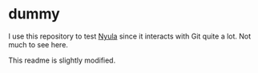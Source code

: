 # dummy

I use this repository to test [Nyula](https://github.com/lucasclerissepro/nyula) since it interacts with Git quite a lot.
Not much to see here.

This readme is slightly modified.
